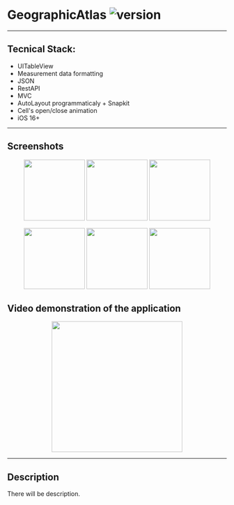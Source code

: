 # GeographicAtlas ![version](https://img.shields.io/badge/v1.1-readme%20added-green?link=release)

---

## Tecnical Stack:

* UITableView
* Measurement data formatting
* JSON
* RestAPI
* MVC
* AutoLayout programmaticaly + Snapkit
* Cell's open/close animation
* iOS 16+

---

## Screenshots
<p align="center">
<img src="https://github.com/DmitryLorents/Bomba-Challenge1/blob/dmitry/readmeFix/Bomba-Challenge1/SupportingFiles/Assets.xcassets/ReadmeFiles/MainViewController.imageset/MainViewController.png" width="140"/> <img src="https://github.com/DmitryLorents/Bomba-Challenge1/blob/dmitry/readmeFix/Bomba-Challenge1/SupportingFiles/Assets.xcassets/ReadmeFiles/GameViewController.imageset/GameViewController.png" width="140"/>  <img src="https://github.com/DmitryLorents/Bomba-Challenge1/blob/dmitry/readmeFix/Bomba-Challenge1/SupportingFiles/Assets.xcassets/ReadmeFiles/AnimationGameViewController.imageset/AnimationGameViewController.png" width="140"/> 
</p>

<p align="center">
  <img src="https://github.com/DmitryLorents/Bomba-Challenge1/blob/dmitry/readmeFix/Bomba-Challenge1/SupportingFiles/Assets.xcassets/ReadmeFiles/GameEndViewController.imageset/GameEndViewController.png" width="140"/>  <img src="https://github.com/DmitryLorents/Bomba-Challenge1/blob/dmitry/readmeFix/Bomba-Challenge1/SupportingFiles/Assets.xcassets/ReadmeFiles/CategoryViewController.imageset/CategoryViewController.png" width="140"/>  <img src="https://github.com/DmitryLorents/Bomba-Challenge1/blob/dmitry/readmeFix/Bomba-Challenge1/SupportingFiles/Assets.xcassets/ReadmeFiles/RulesViewController.imageset/RulesViewController.png" width="140"/>
</p>

## Video demonstration of the application

<p align="center">
  <img src="https://github.com/DmitryLorents/Bomba-Challenge1/blob/dmitry/readmeFix/Bomba-Challenge1/SupportingFiles/Assets.xcassets/ReadmeFiles/GameAnimation.dataset/GameAnimation.gif" width="300"/>
</p>


---

## Description

There will be description.

